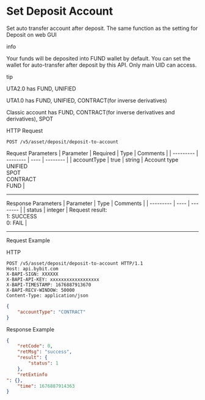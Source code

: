 # Set Deposit Account
Set auto transfer account after deposit. The same function as the setting for Deposit on web GUI

info

Your funds will be deposited into FUND wallet by default. You can set the wallet for auto-transfer after deposit by this API.
Only main UID can access.

tip

UTA2.0 has FUND, UNIFIED

UTA1.0 has FUND, UNIFIED, CONTRACT(for inverse derivatives)

Classic account has FUND, CONTRACT(for inverse derivatives and derivatives), SPOT

HTTP Request
```http
POST /v5/asset/deposit/deposit-to-account
```

Request Parameters
| Parameter | Required | Type | Comments |
| --------- | -------- | ---- | -------- |
| accountType | true | string | Account type <br> UNIFIED <br> SPOT <br> CONTRACT <br> FUND |

---


Response Parameters
| Parameter | Type | Comments |
| --------- | ---- | -------- |
| status | integer | Request result: <br> 1: SUCCESS <br> 0: FAIL |

---


Request Example

HTTP
 
  
```http
POST /v5/asset/deposit/deposit-to-account HTTP/1.1
Host: api.bybit.com
X-BAPI-SIGN: XXXXXX
X-BAPI-API-KEY: xxxxxxxxxxxxxxxxxx
X-BAPI-TIMESTAMP: 1676887913670
X-BAPI-RECV-WINDOW: 50000
Content-Type: application/json
```

```json
{
    "accountType": "CONTRACT"
}
```

Response Example
```json
{
    "retCode": 0,
    "retMsg": "success",
    "result": {
        "status": 1
    },
    "retExtinfo
": {},
    "time": 1676887914363
}
```

